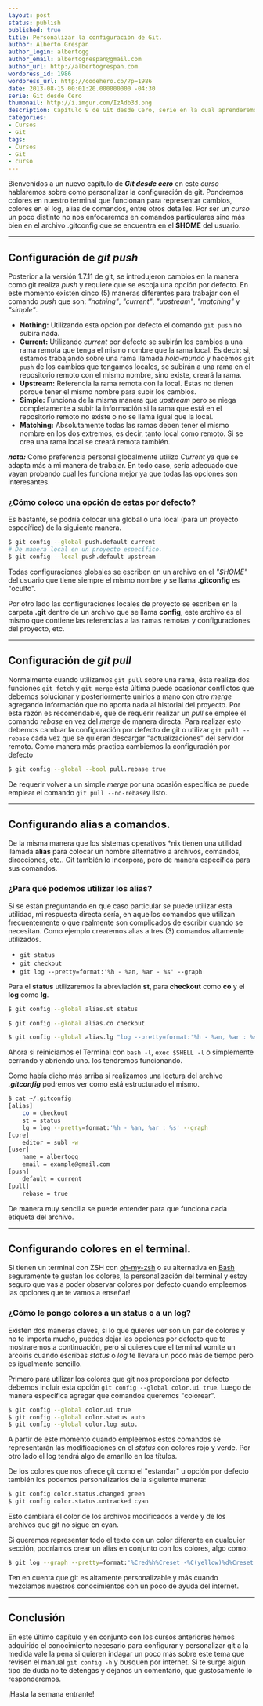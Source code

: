 ```yaml
---
layout: post
status: publish
published: true
title: Personalizar la configuración de Git.
author: Alberto Grespan
author_login: albertogg
author_email: albertogrespan@gmail.com
author_url: http://albertogrespan.com
wordpress_id: 1986
wordpress_url: http://codehero.co/?p=1986
date: 2013-08-15 00:01:20.000000000 -04:30
serie: Git desde Cero
thumbnail: http://i.imgur.com/IzAdb3d.png
description: Capítulo 9 de Git desde Cero, serie en la cual aprenderemos a personalizar la configuración de git para mostrar colores, alias, entre otros!
categories:
- Cursos
- Git
tags:
- Cursos
- Git
- curso
---
```

<p>Bienvenidos a un nuevo capítulo de <strong><em>Git desde cero</em></strong> en este <em>curso</em> hablaremos sobre como personalizar la configuración de git. Pondremos colores en nuestro terminal que funcionan para representar cambios, colores en el log, alias de comandos, entre otros detalles. Por ser un <em>curso</em> un poco distinto no nos enfocaremos en comandos particulares sino más bien en el archivo .gitconfig que se encuentra en el <strong>$HOME</strong> del usuario.</p>

<hr />

<h2>Configuración de <em>git push</em></h2>

<p>Posterior a la versión 1.7.11 de git, se introdujeron cambios en la manera como git realiza <em>push</em> y requiere que se escoja una opción por defecto. En este momento existen cinco (5) maneras diferentes para trabajar con el comando <em>push</em> que son: <em>"nothing"</em>, <em>"current"</em>, <em>"upstream"</em>, <em>"matching"</em> y <em>"simple"</em>.</p>

<ul>
<li><strong>Nothing:</strong> Utilizando esta opción por defecto el comando <code>git push</code> no subirá nada.</li>
<li><strong>Current:</strong> Utilizando <em>current</em> por defecto se subirán los cambios a una rama remota que tenga el mismo nombre que la rama local. Es decir: si, estamos trabajando sobre una rama llamada <em>hola-mundo</em> y hacemos <code>git push</code> de los cambios que tengamos locales, se subirán a una rama en el repositorio remoto con el mismo nombre, sino existe, creará la rama.</li>
<li><strong>Upstream:</strong> Referencia la rama remota con la local. Estas no tienen porqué tener el mismo nombre para subir los cambios.</li>
<li><strong>Simple:</strong> Funciona de la misma manera que <em>upstream</em> pero se niega completamente a subir la información si la rama que está en el repositorio remoto no existe o no se llama igual que la local.</li>
<li><strong>Matching:</strong> Absolutamente todas las ramas deben tener el mismo nombre en los dos extremos, es decir, tanto local como remoto. Si se crea una rama local se creará remota también.</li>
</ul>

<p><strong><em>nota:</em></strong> Como preferencia personal globalmente utilizo <em>Current</em> ya que se adapta más a mi manera de trabajar. En todo caso, sería adecuado que vayan probando cual les funciona mejor ya que todas las opciones son interesantes.</p>

<h3>¿Cómo coloco una opción de estas por defecto?</h3>

<p>Es bastante, se podría colocar una global o una local (para un proyecto específico) de la siguiente manera.</p>

```sh
$ git config --global push.default current
# De manera local en un proyecto específico.
$ git config --local push.default upstream
```

<p>Todas configuraciones globales se escriben en un archivo en el <em>"$HOME"</em> del usuario que tiene siempre el mismo nombre y se llama <strong>.gitconfig</strong> es "oculto".</p>

<p>Por otro lado las configuraciones locales de proyecto se escriben en la carpeta <strong>.git</strong> dentro de un archivo que se llama <strong>config</strong>, este archivo es el mismo que contiene las referencias a las ramas remotas y configuraciones del proyecto, etc.</p>

<hr />

<h2>Configuración de <em>git pull</em></h2>

<p>Normalmente cuando utilizamos <code>git pull</code> sobre una rama, ésta realiza dos funciones <code>git fetch</code> y <code>git merge</code> ésta última puede ocasionar conflictos que debemos solucionar y posteriormente unirlos a mano con otro <em>merge</em> agregando información que no aporta nada al historial del proyecto. Por esta razón es recomendable, que de requerir realizar un <em>pull</em> se emplee el comando <em>rebase</em> en vez del <em>merge</em> de manera directa. Para realizar esto debemos cambiar la configuración por defecto de git o utilizar <code>git pull --rebase</code> cada vez que se quieran descargar "actualizaciones" del servidor remoto. Como manera más practica cambiemos la configuración por defecto</p>

```sh
$ git config --global --bool pull.rebase true
```

<p>De requerir volver a un simple <em>merge</em> por una ocasión específica se puede emplear el comando <code>git pull --no-rebase</code>y listo.</p>

<hr />

<h2>Configurando alias a comandos.</h2>

<p>De la misma manera que los sistemas operativos *nix tienen una utilidad llamada <strong>alias</strong> para colocar un nombre alternativo a archivos, comandos, direcciones, etc.. Git también lo incorpora, pero de manera específica para sus comandos.</p>

<h3>¿Para qué podemos utilizar los alias?</h3>

<p>Si se están preguntando en que caso particular se puede utilizar esta utilidad, mi respuesta directa sería, en aquellos comandos que utilizan frecuentemente o que realmente son complicados de escribir cuando se necesitan. Como ejemplo crearemos alias a tres (3) comandos altamente utilizados.</p>

<ul>
<li><code>git status</code></li>
<li><code>git checkout</code></li>
<li><code>git log --pretty=format:'%h - %an, %ar - %s' --graph</code></li>
</ul>

<p>Para el <strong>status</strong> utilizaremos la abreviación <strong>st</strong>, para <strong>checkout</strong> como <strong>co</strong> y el <strong>log</strong> como <strong>lg</strong>.</p>

```sh
$ git config --global alias.st status

$ git config --global alias.co checkout

$ git config --global alias.lg "log --pretty=format:'%h - %an, %ar : %s' --graph"
```

<p>Ahora si reiniciamos el Terminal con <code>bash -l</code>, <code>exec $SHELL -l</code> o simplemente cerrando y abriendo uno. los tendremos funcionando.</p>

<p>Como había dicho más arriba si realizamos una lectura del archivo <strong><em>.gitconfig</em></strong> podremos ver como está estructurado el mismo.</p>

```sh
$ cat ~/.gitconfig
[alias]
    co = checkout
    st = status
    lg = log --pretty=format:'%h - %an, %ar : %s' --graph
[core]
    editor = subl -w
[user]
    name = albertogg
    email = example@gmail.com
[push]
    default = current
[pull]
    rebase = true
```

<p>De manera muy sencilla se puede entender para que funciona cada etiqueta del archivo.</p>

<hr />

<h2>Configurando colores en el terminal.</h2>

<p>Si tienen un terminal con ZSH con <a href="http://codehero.co/como-lo-hago-instalar-oh-my-zsh/">oh-my-zsh</a> o su alternativa en <a href="https://github.com/revans/bash-it">Bash</a> seguramente te gustan los colores, la personalización del terminal y estoy seguro que vas a poder observar colores por defecto cuando empleemos las opciones que te vamos a enseñar!</p>

<h3>¿Cómo le pongo colores a un status o a un log?</h3>

<p>Existen dos maneras claves, si lo que quieres ver son un par de colores y no te importa mucho, puedes dejar las opciones por defecto que te mostraremos a continuación, pero si quieres que el terminal vomite un arcoiris cuando escribas <em>status</em> o <em>log</em> te llevará un poco más de tiempo pero es igualmente sencillo.</p>

<p>Primero para utilizar los colores que git nos proporciona por defecto debemos incluir esta opción <code>git config --global color.ui true</code>. Luego de manera específica agregar que comandos queremos "colorear".</p>

```sh
$ git config --global color.ui true
$ git config --global color.status auto
$ git config --global color.log auto.
```

<p>A partir de este momento cuando empleemos estos comandos se representarán las modificaciones en el <em>status</em> con colores rojo y verde. Por otro lado el log tendrá algo de amarillo en los títulos.</p>

<p>De los colores que nos ofrece git como el "estandar" u opción por defecto también los podemos personalizarlos de la siguiente manera:</p>

```sh
$ git config color.status.changed green
$ git config color.status.untracked cyan
```

<p>Esto cambiará el color de los archivos modificados a verde y de los archivos que git no sigue en cyan.</p>

<p>Si queremos representar todo el texto con un color diferente en cualquier sección, podríamos crear un alias en conjunto con los colores, algo como:</p>

```sh
$ git log --graph --pretty=format:'%Cred%h%Creset -%C(yellow)%d%Creset %s %Cgreen(%cr) %C(bold blue)<%an>%Creset' --abbrev-commit
```

<p>Ten en cuenta que git es altamente personalizable y más cuando mezclamos nuestros conocimientos con un poco de ayuda del internet.</p>

<hr />

<h2>Conclusión</h2>

<p>En este último capítulo y en conjunto con los cursos anteriores hemos adquirido el conocimiento necesario para configurar y personalizar git a la medida vale la pena si quieren indagar un poco más sobre este tema que revisen el manual <code>git config -h</code> y busquen por internet. Si te surge algún tipo de duda no te detengas y déjanos un comentario, que gustosamente lo responderemos.</p>

<p>¡Hasta la semana entrante!</p>
